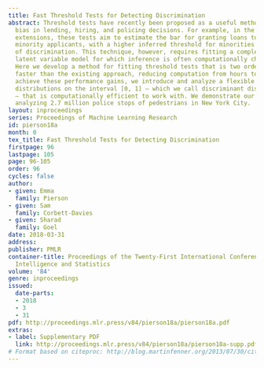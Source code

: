 ```yaml
---
title: Fast Threshold Tests for Detecting Discrimination
abstract: Threshold tests have recently been proposed as a useful method for detecting
  bias in lending, hiring, and policing decisions. For example, in the case of credit
  extensions, these tests aim to estimate the bar for granting loans to white and
  minority applicants, with a higher inferred threshold for minorities indicative
  of discrimination. This technique, however, requires fitting a complex Bayesian
  latent variable model for which inference is often computationally challenging.
  Here we develop a method for fitting threshold tests that is two orders of magnitude
  faster than the existing approach, reducing computation from hours to minutes. To
  achieve these performance gains, we introduce and analyze a flexible family of probability
  distributions on the interval [0, 1] – which we call discriminant distributions
  – that is computationally efficient to work with. We demonstrate our technique by
  analyzing 2.7 million police stops of pedestrians in New York City.
layout: inproceedings
series: Proceedings of Machine Learning Research
id: pierson18a
month: 0
tex_title: Fast Threshold Tests for Detecting Discrimination
firstpage: 96
lastpage: 105
page: 96-105
order: 96
cycles: false
author:
- given: Emma
  family: Pierson
- given: Sam
  family: Corbett-Davies
- given: Sharad
  family: Goel
date: 2018-03-31
address: 
publisher: PMLR
container-title: Proceedings of the Twenty-First International Conference on Artficial
  Intelligence and Statistics
volume: '84'
genre: inproceedings
issued:
  date-parts:
  - 2018
  - 3
  - 31
pdf: http://proceedings.mlr.press/v84/pierson18a/pierson18a.pdf
extras:
- label: Supplementary PDF
  link: http://proceedings.mlr.press/v84/pierson18a/pierson18a-supp.pdf
# Format based on citeproc: http://blog.martinfenner.org/2013/07/30/citeproc-yaml-for-bibliographies/
---
```

